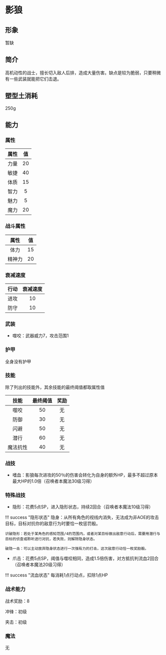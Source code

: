 # 影狼

## 形象

暂缺

## 简介

高机动性的战士，擅长切入敌人后排，造成大量伤害。缺点是较为脆弱，只要稍微有一些武装就能把它们击退。

## 塑型土消耗

250g

## 能力

### 属性

属性|值
:--:|:--:
力量|20
敏捷|40
体质|15
智力|5
魅力|5
魔力|20

### 战斗属性

属性|值
:--:|:--:
体力|15
精神力|20

### 衰减速度

行动|衰减速度
:--:|:--:
进攻|10
防守|10

### 武装

* 噬咬：武器威力7，攻击范围1

### 护甲

全身没有护甲

### 技能

除了列出的技能外，其余技能的最终阈值都取属性值

技能|最终阈值|奖励
:--:|:--:|:--:
噬咬|50|无
防御|30|无
闪避|50|无
潜行|60|无
魔法抗性|40|无

### 战技

* 嗜血：影狼每次进攻的50％的伤害会转化为自身的额外HP，最多不超过原本最大HP的1.0倍（召唤者本魔法30级习得）

### 特殊战技

* 隐形：花费5点SP，进入隐形状态，持续2回合（召唤者本魔法10级习得）

!!! success "隐形状态"
    隐身：从所有角色的视线内消失，无法成为非AOE的攻击目标，目标对抗你的敌意行为时要恰一枚惩罚骰。

    识破隐形：若处于某角色的感知范围/4的范围内，或者对某目标做出敌意行动后，需要用潜行与目标的侦查或聆听进行对抗，若失败，则解除隐身状态。

    破隐一击：可以主动放弃隐身状态进行一次强有力的打击，这次敌意行动恰一枚奖励骰。

* 爪击：花费5点SP，阈值与噬咬相同，造成1.5倍伤害，对方抵抗判流血2回合（召唤者本魔法20级习得）

!!! success "流血状态"
    每消耗1点行动点，扣除1点HP

### 战术能力

战术奖励：8

冲锋：初级

夹击：初级

### 魔法

无